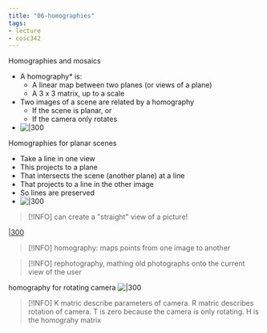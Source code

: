 ```yaml
---
title: "06-homographies"
tags: 
- lecture
- cosc342
---
```


Homographies and mosaics
- A homography* is: 
	- A linear map between two planes (or views of a plane) 
	- A 3 x 3 matrix, up to a scale 
- Two images of a scene are related by a homography 
	- If the scene is planar, or 
	- If the camera only rotates
- ![|300](https://i.imgur.com/Rfh38wF.png)

Homographies for planar scenes
- Take a line in one view 
- This projects to a plane 
- That intersects the scene (another plane) at a line 
- That projects to a line in the other image 
- So lines are preserved
- ![|300](https://i.imgur.com/YZPAFl6.png)

> [!INFO] can create a "straight" view of a picture! 

[|300](https://i.imgur.com/BEjOoFL.png)

> [!INFO] homography: maps points from one image to another

> [!INFO] rephotography, mathing old photographs onto the current view of the user



homography for rotating camera
![|300](https://i.imgur.com/L6MqmUD.png)


> [!INFO] K matric describe parameters of camera. R matric describes rotation of camera. T is zero because the camera is only rotating. H is the homograhy matrix
